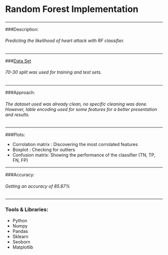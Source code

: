 # Random Forest Implementation
#####
---
###Description:
###### Predicting the likelihood of heart attack with RF classifier.
---
###<a href='https://www.kaggle.com/fedesoriano/heart-failure-prediction'>Data Set</a>
###### 70-30 split was used for training and test sets.
---
###Approach:
###### The dataset used was already clean, no specific cleaning was done. However, lable encoding used for some features for a better presentation and results.
---
###Plots:
* Corrolation matrix : Discovering the most corrolated features
* Boxplot : Checking for outliers
* Confusion matrix: Showing the performance of the classifier (TN, TP, FN, FP)
---
###Accuracy:
###### Getting an accuracy of 85.87%
---
### Tools & Libraries:
* Python
* Numpy
* Pandas
* Sklearn
* Seoborn
* Matplotlib
